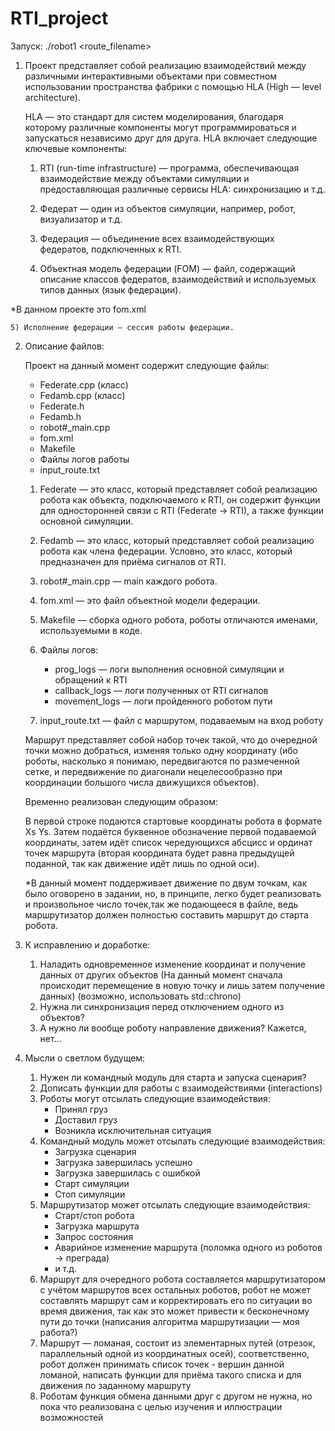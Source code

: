 ﻿# RTI_project

Запуск: ./robot1 <route_filename>

1. Проект представляет собой реализацию взаимодействий между различными интерактивными объектами при совместном использовании пространства фабрики с помощью HLA (High — level architecture).

	HLA — это стандарт для систем моделирования, благодаря которому различные компоненты могут программироваться и запускаться независимо друг для друга. HLA включает следующие ключевые компоненты:

	1) RTI (run-time infrastructure) — программа, обеспечивающая взаимодействие между объектами симуляции и предоставляющая различные сервисы HLA: синхронизацию и т.д.

	2) Федерат — один из объектов симуляции, например, робот, визуализатор и т.д.

	3) Федерация — объединение всех взаимодействующих федератов, подключенных к RTI.

	4) Объектная модель федерации (FOM) — файл, содержащий описание классов федератов, взаимодействий и используемых типов данных (язык федерации).

*В данном проекте это fom.xml

	5) Исполнение федерации — сессия работы федерации.

2. Описание файлов:

	Проект на данный момент содержит следующие файлы:
	
	- Federate.cpp (класс)
	- Fedamb.cpp (класс)
	- Federate.h
	- Fedamb.h
	- robot#_main.cpp
	- fom.xml
	- Makefile
	- Файлы логов работы
	- input_route.txt

	1) Federate — это класс, который представляет собой реализацию робота как 
объекта, подключаемого к RTI, он содержит функции для односторонней связи с RTI (Federate → RTI), а также функции основной симуляции.

	2) Fedamb — это класс, который представляет собой реализацию робота как члена федерации. Условно, это класс, который предназначен для приёма сигналов от RTI.
	
	3) robot#_main.cpp — main каждого робота.

	4) fom.xml — это файл объектной модели федерации.

	5) Makefile — сборка одного робота, роботы отличаются именами, используемыми в коде.

	6) Файлы логов:

		- prog_logs — логи выполнения основной симуляции и обращений к RTI
		- callback_logs — логи полученных от RTI сигналов
		- movement_logs — логи пройденного роботом пути

	7) input_route.txt — файл с маршрутом, подаваемым на вход роботу

	Маршрут представляет собой набор точек такой, что до очередной точки можно добраться, изменяя только одну координату (ибо роботы, насколько я понимаю, передвигаются по размеченной сетке, и передвижение по диагонали нецелесообразно при координации большого числа движущихся объектов).

	Временно реализован следующим образом:

	В первой строке подаются стартовые координаты робота в формате Xs Ys.
Затем подаётся буквенное обозначение первой подаваемой координаты, затем идёт список чередующихся абсцисс и ординат точек маршрута (вторая координата будет равна предыдущей поданной, так как движение идёт лишь по одной оси).

	*В данный момент поддерживает движение по двум точкам, как было оговорено в задании, но, в принципе, легко будет реализовать и произвольное число точек,так же подающееся в файле, ведь маршрутизатор должен полностью составить маршрут до старта робота.

3. К исправлению и доработке:
	1) Наладить одновременное изменение координат и получение данных от других объектов (На данный момент сначала происходит перемещение в новую точку и лишь затем получение данных) (возможно, использовать std::chrono)
	2) Нужна ли синхронизация перед отключением одного из объектов?
	3) А нужно ли вообще роботу направление движения? Кажется, нет...

4. Мысли о светлом будущем:
	1) Нужен ли командный модуль для старта и запуска сценария?
	2) Дописать функции для работы с взаимодействиями (interactions)
	3) Роботы могут отсылать следующие взаимодействия:
		- Принял груз
		- Доставил груз
		- Возникла исключительная ситуация
	4) Командный модуль может отсылать следующие взаимодействия:
		- Загрузка сценария
		- Загрузка завершилась успешно
		- Загрузка завершилась с ошибкой
		- Старт симуляции
		- Стоп симуляции
	5) Маршрутизатор может отсылать следующие взаимодействия:
		- Старт/стоп робота
		- Загрузка маршрута
		- Запрос состояния
		- Аварийное изменение маршрута (поломка одного из роботов → преграда)
		- и т.д. 
	6) Маршрут для очередного робота составляется маршрутизатором с учётом маршрутов всех остальных роботов, робот не может составлять маршрут сам и корректировать его по ситуации во время движения, так как это может привести к бесконечному пути до точки (написания алгоритма маршрутизации — моя работа?)
	7) Маршрут — ломаная, состоит из элементарных путей (отрезок, параллельный одной из координатных осей), соответственно, робот должен принимать список точек - вершин данной ломаной, написать функции для приёма такого списка и для движения по заданному маршруту
	8) Роботам функция обмена данными друг с другом не нужна, но пока что реализована с целью изучения и иллюстрации возможностей

